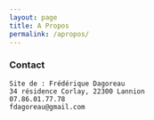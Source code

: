 ```yaml
---
layout: page
title: A Propos
permalink: /apropos/
---
```

### Contact


    Site de : Frédérique Dagoreau
    34 résidence Corlay, 22300 Lannion
    07.86.01.77.78
    fdagoreau@gmail.com
    


